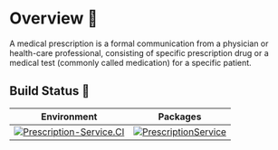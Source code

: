 # Overview 📝

A medical prescription is a formal communication from a physician or health-care professional, consisting of specific prescription drug or a medical test (commonly called medication) for a specific patient. 

## Build Status 🚦

| Environment | Packages|
|------|-------|
|[![Prescription-Service.CI](https://github.com/SampoornaSwarajFoundation/PHC_Microservice_PrescriptionService/actions/workflows/prescription-dev.yml/badge.svg)](https://github.com/SampoornaSwarajFoundation/PHC_Microservice_PrescriptionService/actions/workflows/prescription-dev.yml)| [![PrescriptionService](https://img.shields.io/badge/docker-prescriptionervice-blue?logo=Docker&logoColor=white)](https://github.com/SampoornaSwarajFoundation/PHC_Microservice_PrescriptionService/pkgs/container/prescription-service)|
